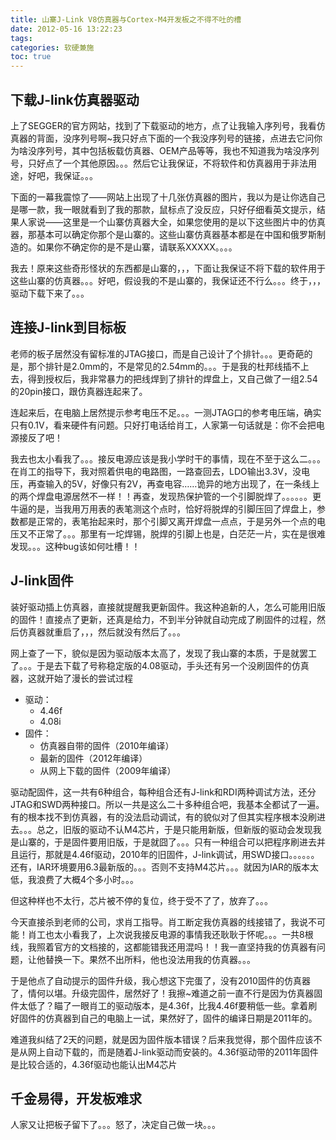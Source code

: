 ```yaml
---
title: 山寨J-Link V8仿真器与Cortex-M4开发板之不得不吐的槽 
date: 2012-05-16 13:22:23
tags:
categories: 软硬兼施
toc: true
---
```


## 下载J-link仿真器驱动

上了SEGGER的官方网站，找到了下载驱动的地方，点了让我输入序列号，我看仿真器的背面，没序列号啊~我只好点下面的一个我没序列号的链接，点进去它问你为啥没序列号，其中包括板载仿真器、OEM产品等等，我也不知道我为啥没序列号，只好点了一个其他原因。。。然后它让我保证，不将软件和仿真器用于非法用途，好吧，我保证。。。

下面的一幕我震惊了——网站上出现了十几张仿真器的图片，我以为是让你选自己是哪一款，我一眼就看到了我的那款，鼠标点了没反应，只好仔细看英文提示，结果人家说——这里是一个山寨仿真器大全，如果您使用的是以下这些图片中的仿真器，那基本可以确定你那个是山寨的。这些山寨仿真器基本都是在中国和俄罗斯制造的。如果你不确定你的是不是山寨，请联系XXXXX。。。。

<!--more-->

我去！原来这些奇形怪状的东西都是山寨的，，，下面让我保证不将下载的软件用于这些山寨的仿真器。。。好吧，假设我的不是山寨的，我保证还不行么。。。终于，，，驱动下载下来了。。。

## 连接J-link到目标板

老师的板子居然没有留标准的JTAG接口，而是自己设计了个排针。。。更奇葩的是，那个排针是2.0mm的，不是常见的2.54mm的。。。于是我的杜邦线插不上去，得到授权后，我非常暴力的把线焊到了排针的焊盘上，又自己做了一组2.54的20pin接口，跟仿真器连起来了。

连起来后，在电脑上居然提示参考电压不足。。。一测JTAG口的参考电压端，确实只有0.1V，看来硬件有问题。只好打电话给肖工，人家第一句话就是：你不会把电源接反了吧！

我去也太小看我了。。。接反电源应该是我小学时干的事情，现在不至于这么二。。。在肖工的指导下，我对照着供电的电路图，一路查回去，LDO输出3.3V，没电压，再查输入的5V，好像只有2V，再查电容……诡异的地方出现了，在一条线上的两个焊盘电源居然不一样！！再查，发现热保护管的一个引脚脱焊了。。。。。。更牛逼的是，当我用万用表的表笔测这个点时，恰好将脱焊的引脚压回了焊盘上，参数都是正常的，表笔抬起来时，那个引脚又离开焊盘一点点，于是另外一个点的电压又不正常了。。。那里有一坨焊锡，脱焊的引脚上也是，白茫茫一片，实在是很难发现。。。这种bug该如何吐槽！！

## J-link固件

装好驱动插上仿真器，直接就提醒我更新固件。我这种追新的人，怎么可能用旧版的固件！直接点了更新，还真是给力，不到半分钟就自动完成了刷固件的过程，然后仿真器就重启了，，，然后就没有然后了。。。

网上查了一下，貌似是因为驱动版本太高了，发现了我山寨的本质，于是就罢工了。。。于是去下载了号称稳定版的4.08驱动，手头还有另一个没刷固件的仿真器，这就开始了漫长的尝试过程

* 驱动：
	* 4.46f
	* 4.08i
* 固件：
	* 仿真器自带的固件（2010年编译）
	* 最新的固件（2012年编译）
	* 从网上下载的固件（2009年编译）

驱动配固件，这一共有6种组合，每种组合还有J-link和RDI两种调试方法，还分JTAG和SWD两种接口。所以一共是这么二十多种组合吧，我基本全都试了一遍。有的根本找不到仿真器，有的没法启动调试，有的貌似对了但其实程序根本没刷进去。。。总之，旧版的驱动不认M4芯片，于是只能用新版，但新版的驱动会发现我是山寨的，于是固件要用旧版，于是就囧了。。。只有一种组合可以把程序刷进去并且运行，那就是4.46f驱动，2010年的旧固件，J-link调试，用SWD接口。。。。。。还有，IAR环境要用6.3最新版的。。。否则不支持M4芯片。。。就因为IAR的版本太低，我浪费了大概4个多小时。。。

但这种样也不太行，芯片被不停的复位，终于受不了了，放弃了。。。

今天直接杀到老师的公司，求肖工指导。肖工断定我仿真器的线接错了，我说不可能！肖工也太小看我了，上次说我接反电源的事情我还耿耿于怀呢。。。一共8根线，我照着官方的文档接的，这都能错我还用混吗！！我一直坚持我的仿真器有问题，让他替换一下。果然不出所料，他也没法用我的仿真器。。。

于是他点了自动提示的固件升级，我心想这下完蛋了，没有2010固件的仿真器了，情何以堪。升级完固件，居然好了！我擦~难道之前一直不行是因为仿真器固件太低了？瞄了一眼肖工的驱动版本，是4.36f，比我4.46f要稍低一些。拿着刷好固件的仿真器到自己的电脑上一试，果然好了，固件的编译日期是2011年的。

难道我纠结了2天的问题，就是因为固件版本错误？后来我觉得，那个固件应该不是从网上自动下载的，而是随着J-link驱动而安装的。4.36f驱动带的2011年固件是比较合适的，4.36f驱动也能认出M4芯片

## 千金易得，开发板难求

人家又让把板子留下了。。。怒了，决定自己做一块。。。
